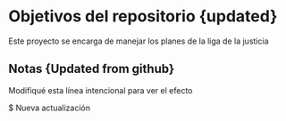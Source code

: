 # Objetivos del repositorio {updated}

Este proyecto se encarga de manejar los planes de la liga de la justicia


## Notas {Updated from github}
Modifiqué esta línea intencional para ver el efecto

$ Nueva actualización


